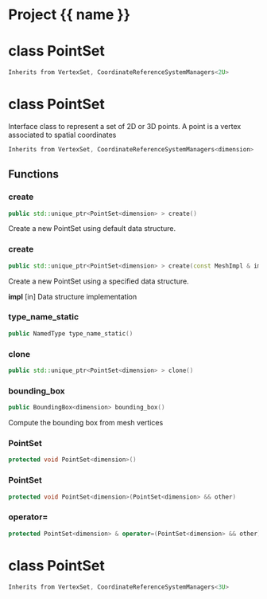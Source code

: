 <script setup>
import {useRoute} from 'vitepress'
const {path} = useRoute()
const tokens = path.split('/')
const words = tokens[2].split('-');
for (let i = 0; i < words.length; i++) {
    words[i] = words[i].charAt(0).toUpperCase() + words[i].slice(1);
    words[i] = words[i].replace('geode', 'Geode')
}
const name = words.join('-');
</script>
# Project {{ name }}

# class PointSet


```cpp
Inherits from VertexSet, CoordinateReferenceSystemManagers<2U>
```



# class PointSet


 Interface class to represent a set of 2D or 3D points. A point is a vertex associated to spatial coordinates



```cpp
Inherits from VertexSet, CoordinateReferenceSystemManagers<dimension>
```



## Functions

### create

```cpp
public std::unique_ptr<PointSet<dimension> > create()
```


 Create a new PointSet using default data structure.

### create

```cpp
public std::unique_ptr<PointSet<dimension> > create(const MeshImpl & impl)
```


 Create a new PointSet using a specified data structure.

**impl** [in] Data structure implementation

### type_name_static

```cpp
public NamedType type_name_static()
```


### clone

```cpp
public std::unique_ptr<PointSet<dimension> > clone()
```


### bounding_box

```cpp
public BoundingBox<dimension> bounding_box()
```


 Compute the bounding box from mesh vertices

### PointSet

```cpp
protected void PointSet<dimension>()
```


### PointSet

```cpp
protected void PointSet<dimension>(PointSet<dimension> && other)
```


### operator=

```cpp
protected PointSet<dimension> & operator=(PointSet<dimension> && other)
```




# class PointSet


```cpp
Inherits from VertexSet, CoordinateReferenceSystemManagers<3U>
```




